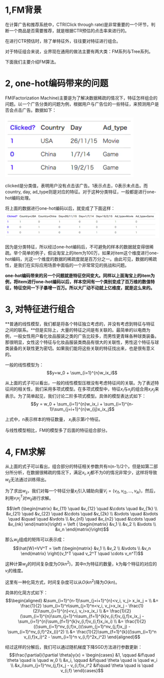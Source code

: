 # 1,FM背景
在计算广告和推荐系统中，CTR(Click through rate)是非常重要的一个环节，判断一个商品是否需要推荐，就是根据CTR预估的点击率来进行的。

在进行CTR预估时，除了单特征外，往往要对特征进行组合。

对于特征组合来说，业界现在通用的做法主要有两大类：FM系列与Tree系列。

下面我们主要介绍FM算法。

# 2, one-hot编码带来的问题
FM(Factorization Machine)主要是为了解决数据稀疏的情况下，特征怎样组合的问题。以一个广告分类的问题为例，根据用户与广告位的一些特征，来预测用户是否会点击广告。数据如下：

![](../../figure/140.png)

clicked是分类值，表明用户没有点击该广告。1表示点击，0表示未点击。而country, day, ad_type则是对应的特征。对于这种分类特征，一般都是进行one-hot编码处理。

将上面的数据进行one-hot编码以后，就变成了下面这样：
![](../../figure/141.png)

因为是分类特征，所以经过one-hot编码后，不可避免的样本的数据就变得很稀疏。举个简单的例子，假设淘宝上的item为100万，如果对item这个维度进行one-hot编码，光这一个维度的数据的稀疏度就是百万分之一。由此可见，数据的稀疏性，是我们在实际应用场景中面临的一个非常常见的挑战和问题。

**one-hot编码带来的另一个问题就是特征空间变大。同样以上面淘宝上的item为例，将item进行one-hot编码以后，样本空间有一个类别变成了百万维的数值特征，特征空间一下子暴增一百万。所以大厂动不动就上亿维度，就是这么来的。**


# 3, 对特征进行组合
**普通的线性模型，我们都是将各个特征独立考虑的，并没有考虑到特征与特征之间的联系。**但是实际上，大量的特征之间是有关联的。最简单的以电商为例，一般女性用户看化妆品服装之类的广告比较多，而男性更青睐各种球类装备。那很明显，女性这个特征与化妆品服装类商品有很大的关联性，男性这个特征与球类装备的关联性更为密切。如果我们能将这些关联的特征找出来，也是很有意义的。

一般的线性模型为：
$$y=w_0 + \sum_{i=1}^{n}w_ix_i$$

从上面的式子可以看出，一般的线性模型压根没有考虑特征间的关联。为了表述特征间的相关性，我们采用多项式模型。在多项式模型中，特征$x_i$与$x_j$的组合用$x_ix_j$来表示。为了简单起见，我们讨论二阶多项式模型。具体的模型表达式如下：
$$y = w_0 + \sum_{i=1}^{n}w_ix_i + \sum_{i=1}^{n-1}\sum_{j=i+1}^{n}w_{ij}x_ix_j$$

上式中，n表示样本的特征数量， $x_i$表示第i个特征。

与线性模型相比，FM的模型多了后面的特征组合部分。

# 4, FM求解
从上面的式子可以看出，组合部分的特征相关参数共有n(n-1)/2个。但是如第二部分所分析，在数据很稀疏的情况下，满足$x_i,x_j$都不为0的情况非常少，这样将导致$w_{ij}$无法通过训练得出。

为了求出$w_{ij}$，我们对每一个特征分量$x_i$引入辅助向量$V_i = (v_{i1}, v_{i2},...,v_{ik})$，然后，利用$v_iv_{j}^{T}$对$w_{ij}$进行求解。

$$\left (\begin{matrix}
    &v_{11} \quad &v_{12} \quad &\cdots \quad &v_{1k} \\
    &v_{21} \quad &v_{22} \quad &\cdots \quad &v_{2k} \\
    &\vdots \quad &\vdots \quad &\quad \quad  &\vdots \\
    &v_{n1} \quad &v_{n2} \quad &\cdots \quad &v_{nk}
\end{matrix}\right) = \left ( \begin{matrix}
    &v_1 \\
    &v_2 \\
    &\vdots \\
    &v_n
\end{matrix}\right)$$


那么$w_{ij}$组成的矩阵可以表示成：
$$\hat{W}=VV^T = \left (\begin{matrix}
    &v_1 \\
    &v_2 \\
    &\vdots \\
    &v_n
\end{matrix} \right)(v_1^T \quad v_2^T \quad \cdots v_n^T)$$

这种计算$w_{ij}$的时间复杂度为$O(kn^2)$，其中n为特征的数量，k为每个特征的对应的$v_i$的维度。

这里有一种化简方式，时间复杂度可以从$O(kn^2)$降为$O(kn)$。

具体的化简方式如下：
$$\begin{aligned}
    &\sum_{i=1}^{n-1}\sum_{j=i+1}^{n}<v_i, v_j> x_ix_j = \\
    &= \frac{1}{2} \sum_{i=1}^n\sum_{j=1}^n<v_i, v_j>x_ix_j - \frac{1}{2}\sum_{i=1}^{n}<v_i, v_i>x_ix_i \\
    &= \frac{1}{2}(\sum_{i=1}^{n}\sum_{j=1}^n\sum_{f=1}^{k}v_{i,f}v_{j,f}x_ix_j - \sum_{i=1}^{n}\sum_{f=1}^{k}v_{i,f}v_{i,f}x_ix_i) \\
    &= \frac{1}{2}((\sum_{i=1}^nv_{i,f}x_i)(\sum_{j=1}^nv_{j,f}x_j) - \sum_{i=1}^nv_{i,f}^2x_{i}^2) \\
    &= \frac{1}{2}\sum_{f=1}^{k}((\sum_{i=1}^n v_{i,f}x_i)^2 - \sum_{i=1}^n v_{i,f}^2x_i^2)
\end{aligned}$$


经过这样的分解后，我们可以通过随机梯度下降SGD方法进行参数更新：
$$\frac{\partial}{\partial \theta}y(x) = \begin{cases}
    &1, \qquad &if\quad \theta \quad is \quad w_0 \\
    &x_i, \qquad &if\quad \theta \quad is \quad w_i \\
    &x_i\sum_{j=1}^nv_{j,f}x_j - v_{i,f}x_i^2 &if\quad \theta \quad is \quad v_{i,f}
\end{cases}$$ 